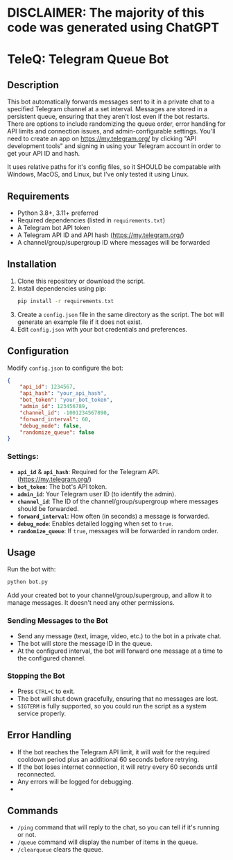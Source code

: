 # DISCLAIMER: The majority of this code was generated using ChatGPT
# TeleQ: Telegram Queue Bot

## Description
This bot automatically forwards messages sent to it in a private chat to a specified Telegram channel at a set interval. Messages are stored in a persistent queue, ensuring that they aren't lost even if the bot restarts. There are options to include randomizing the queue order, error handling for API limits and connection issues, and admin-configurable settings. You'll need to create an app on https://my.telegram.org/ by clicking "API development tools" and signing in using your Telegram account in order to get your API ID and hash.

It uses relative paths for it's config files, so it SHOULD be compatable with Windows, MacOS, and Linux, but I've only tested it using Linux.

## Requirements
- Python 3.8+, 3.11+ preferred
- Required dependencies (listed in `requirements.txt`)
- A Telegram bot API token
- A Telegram API ID and API hash (https://my.telegram.org/)
- A channel/group/supergroup ID where messages will be forwarded

## Installation
1. Clone this repository or download the script.
2. Install dependencies using pip:
   ```sh
   pip install -r requirements.txt
   ```
3. Create a `config.json` file in the same directory as the script. The bot will generate an example file if it does not exist.
4. Edit `config.json` with your bot credentials and preferences.

## Configuration
Modify `config.json` to configure the bot:
```json
{
    "api_id": 1234567,
    "api_hash": "your_api_hash",
    "bot_token": "your_bot_token",
    "admin_id": 123456789,
    "channel_id": -1001234567890,
    "forward_interval": 60,
    "debug_mode": false,
    "randomize_queue": false
}
```
### Settings:
- **`api_id`** & **`api_hash`**: Required for the Telegram API. (https://my.telegram.org/)
- **`bot_token`**: The bot's API token.
- **`admin_id`**: Your Telegram user ID (to identify the admin).
- **`channel_id`**: The ID of the channel/group/supergroup where messages should be forwarded.
- **`forward_interval`**: How often (in seconds) a message is forwarded.
- **`debug_mode`**: Enables detailed logging when set to `true`.
- **`randomize_queue`**: If `true`, messages will be forwarded in random order.

## Usage
Run the bot with:
```sh
python bot.py
```
Add your created bot to your channel/group/supergroup, and allow it to manage messages. It doesn't need any other permissions.

### Sending Messages to the Bot
- Send any message (text, image, video, etc.) to the bot in a private chat.
- The bot will store the message ID in the queue.
- At the configured interval, the bot will forward one message at a time to the configured channel.

### Stopping the Bot
- Press `CTRL+C` to exit.
- The bot will shut down gracefully, ensuring that no messages are lost.
- `SIGTERM` is fully supported, so you could run the script as a system service properly.

## Error Handling
- If the bot reaches the Telegram API limit, it will wait for the required cooldown period plus an additional 60 seconds before retrying.
- If the bot loses internet connection, it will retry every 60 seconds until reconnected.
- Any errors will be logged for debugging.
- 
## Commands
- `/ping` command that will reply to the chat, so you can tell if it's running or not.
- `/queue` command will display the number of items in the queue.
- `/clearqueue` clears the queue.
